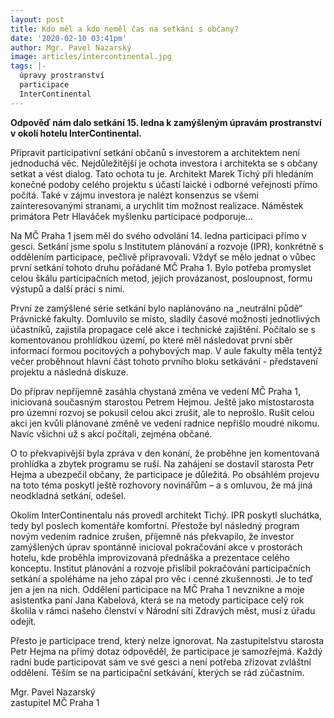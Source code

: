 ```yaml
---
layout: post
title: Kdo měl a kdo neměl čas na setkání s občany?
date: '2020-02-10 03:41pm'
author: Mgr. Pavel Nazarský
image: articles/intercontinental.jpg
tags: |-
  úpravy prostranství
  participace
  InterContinental
---
```

**Odpověď nám dalo setkání 15. ledna k zamýšleným úpravám prostranství v okolí hotelu InterContinental.**

Připravit participativní setkání občanů s investorem a architektem není jednoduchá věc. Nejdůležitější je ochota investora i architekta se s občany setkat a vést dialog. Tato ochota tu je. Architekt Marek Tichý při hledáním konečné podoby celého projektu s účastí laické i odborné veřejnosti přímo počítá. Také v zájmu investora je nalézt konsenzus se všemi zainteresovanými stranami, a urychlit tím možnost realizace. Náměstek primátora Petr Hlaváček myšlenku participace podporuje…

Na MČ Praha 1 jsem měl do svého odvolání 14. ledna participaci přímo v gesci. Setkání jsme spolu s Institutem plánování a rozvoje (IPR), konkrétně s oddělením participace, pečlivě připravovali. Vždyť se mělo jednat o vůbec první setkání tohoto druhu pořádané MČ Praha 1. Bylo potřeba promyslet celou škálu participačních metod, jejich provázanost, posloupnost, formu výstupů a další práci s nimi.

První ze zamýšlené série setkání bylo naplánováno na „neutrální půdě“ Právnické fakulty. Domluvilo se místo, sladily časové možnosti jednotlivých účastníků, zajistila propagace celé akce i technické zajištění. Počítalo se s komentovanou prohlídkou území, po které měl následovat první sběr informací formou pocitových a pohybových map. V aule fakulty měla tentýž večer proběhnout hlavní část tohoto prvního bloku setkávání - představení projektu a následná diskuze.

Do příprav nepříjemně zasáhla chystaná změna ve vedení MČ Praha 1, iniciovaná současným starostou Petrem Hejmou. Ještě jako místostarosta pro územní rozvoj se pokusil celou akci zrušit, ale to neprošlo. Rušit celou akci jen kvůli plánované změně ve vedení radnice nepřišlo moudré nikomu. Navíc všichni už s akcí počítali, zejména občané.

O to překvapivější byla zpráva v den konání, že proběhne jen komentovaná prohlídka a zbytek programu se ruší. Na zahájení se dostavil starosta Petr Hejma a ubezpečil občany, že participace je důležitá. Po obsáhlém projevu na toto téma poskytl ještě rozhovory novinářům – a s omluvou, že má jiná neodkladná setkání, odešel.

Okolím InterContinentalu nás provedl architekt Tichý. IPR poskytl sluchátka, tedy byl poslech komentáře komfortní. Přestože byl následný program novým vedením radnice zrušen, příjemně nás překvapilo, že investor zamýšlených úprav spontánně inicioval pokračování akce v prostorách hotelu, kde proběhla improvizovaná přednáška a prezentace celého konceptu. Institut plánování a rozvoje přislíbil pokračování participačních setkání a spoléháme na jeho zápal pro věc i cenné zkušennosti. Je to teď jen a jen na nich. Oddělení participace na MČ Praha 1 nevznikne a moje asistentka paní Jana Kabelová, která se na metody participace celý rok školila v rámci našeho členství v Národní síti Zdravých měst, musí z úřadu odejít.

Přesto je participace trend, který nelze ignorovat. Na zastupitelstvu starosta Petr Hejma na přímý dotaz odpověděl, že participace je samozřejmá. Každý radní bude participovat sám ve své gesci a není potřeba zřizovat zvláštní oddělení. Těším se na participační setkávání, kterých se rád zúčastním.

Mgr. Pavel Nazarský\
zastupitel MČ Praha 1
